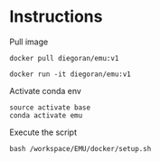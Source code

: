 # Instructions

Pull image

```shell
docker pull diegoran/emu:v1
```

```shell
docker run -it diegoran/emu:v1
```

Activate conda env

```shell
source activate base
conda activate emu
```

Execute the script

```shell
bash /workspace/EMU/docker/setup.sh
```